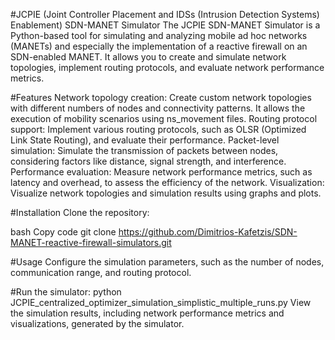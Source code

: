 #JCPIE (Joint Controller Placement and IDSs (Intrusion Detection Systems) Enablement) SDN-MANET Simulator
The JCPIE SDN-MANET Simulator is a Python-based tool for simulating and analyzing mobile ad hoc networks (MANETs) and especially the implementation of a reactive firewall on an SDN-enabled MANET. It allows you to create and simulate network topologies, implement routing protocols, and evaluate network performance metrics.

#Features
Network topology creation: Create custom network topologies with different numbers of nodes and connectivity patterns. It allows the execution of mobility scenarios using ns_movement files.
Routing protocol support: Implement various routing protocols, such as OLSR (Optimized Link State Routing), and evaluate their performance.
Packet-level simulation: Simulate the transmission of packets between nodes, considering factors like distance, signal strength, and interference.
Performance evaluation: Measure network performance metrics, such as latency and overhead, to assess the efficiency of the network.
Visualization: Visualize network topologies and simulation results using graphs and plots.

#Installation
Clone the repository:

bash
Copy code
git clone https://github.com/Dimitrios-Kafetzis/SDN-MANET-reactive-firewall-simulators.git

#Usage
Configure the simulation parameters, such as the number of nodes, communication range, and routing protocol.

#Run the simulator:
python JCPIE_centralized_optimizer_simulation_simplistic_multiple_runs.py
View the simulation results, including network performance metrics and visualizations, generated by the simulator.
